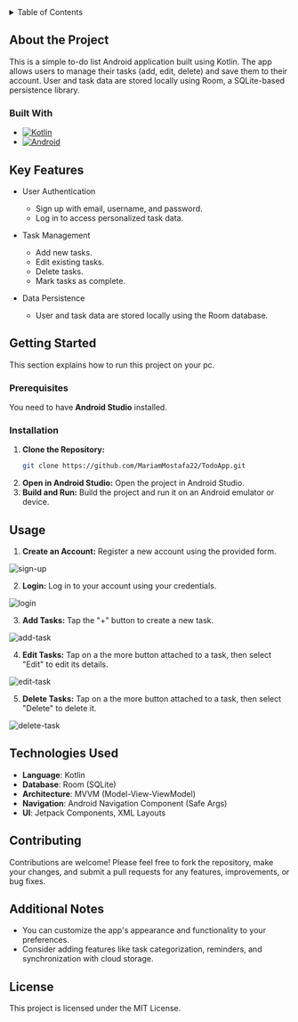 <!-- TABLE OF CONTENTS -->
<details>
  <summary>Table of Contents</summary>
  <ol>
    <li>
      <a href="#about-the-project">About The Project</a>
      <ul>
        <li><a href="#built-with">Built With</a></li>
      </ul>
    </li>
    <li><a href="#key-features">Key Features</a></li>
    <li>
      <a href="#getting-started">Getting Started</a>
      <ul>
        <li><a href="#prerequisites">Prerequisites</a></li>
        <li><a href="#installation">Installation</a></li>
      </ul>
    </li>
    <li><a href="#usage">Usage</a></li>
    <li><a href="#technologies-used">Technologies Used</a></li>
    <li><a href="#contributing">Contributing</a></li>
    <li><a href="#additional-notes">Additional Notes</a></li>
    <li><a href="#license">License</a></li>
  </ol>
</details>

<!-- ABOUT THE PROJECT -->
## About the Project
This is a simple to-do list Android application built using Kotlin. The app allows users to manage their tasks (add, edit, delete) and save them to their account. 
User and task data are stored locally using Room, a SQLite-based persistence library.

### Built With
* [![Kotlin][Kotlin-badge]][Kotlin-url]
* [![Android][Android-badge]][Android-url]

## Key Features
- User Authentication
  - Sign up with email, username, and password.
  - Log in to access personalized task data.
  
- Task Management
  - Add new tasks.
  - Edit existing tasks.
  - Delete tasks.
  - Mark tasks as complete.

- Data Persistence
  - User and task data are stored locally using the Room database.

<!-- GETTING STARTED -->
## Getting Started
This section explains how to run this project on your pc.

### Prerequisites
You need to have **Android Studio** installed.

###  Installation
1. **Clone the Repository:**
   ```bash
   git clone https://github.com/MariamMostafa22/TodoApp.git
   ```
3. **Open in Android Studio:** Open the project in Android Studio.
4. **Build and Run:** Build the project and run it on an Android emulator or device.

<!-- USAGE EXAMPLES -->
## Usage
1. **Create an Account:** Register a new account using the provided form.

![sign-up](https://github.com/user-attachments/assets/e599e2b9-fcbe-42fa-87f5-365a36d17fe5)

2. **Login:** Log in to your account using your credentials.

![login](https://github.com/user-attachments/assets/f617ff9f-68b8-4e50-8326-16e66a5f1c32)

3. **Add Tasks:** Tap the "+" button to create a new task.

![add-task](https://github.com/user-attachments/assets/af36c7c7-1c3d-46de-85de-32147a1b4b2f)

4. **Edit Tasks:** Tap on a the more button attached to a task, then select "Edit" to edit its details.

![edit-task](https://github.com/user-attachments/assets/217d4922-85b2-4f9d-812a-c61f582e058e)

5. **Delete Tasks:** Tap on a the more button attached to a task, then select "Delete" to delete it.

![delete-task](https://github.com/user-attachments/assets/5826cdb4-1837-42fb-9659-de2ebb300bc4)

<!-- Tech Stack -->
## Technologies Used
- **Language**: Kotlin
- **Database**: Room (SQLite)
- **Architecture**: MVVM (Model-View-ViewModel)
- **Navigation**: Android Navigation Component (Safe Args)
- **UI**: Jetpack Components, XML Layouts

## Contributing
Contributions are welcome! Please feel free to fork the repository, make your changes, and submit a pull requests for any features, improvements, or bug fixes.

## Additional Notes
- You can customize the app's appearance and functionality to your preferences.
- Consider adding features like task categorization, reminders, and synchronization with cloud storage.

## License
This project is licensed under the MIT License.

<!-- LINKS & IMAGES -->
[Kotlin-badge]: https://img.shields.io/badge/Kotlin-%237F52FF?style=for-the-badge&logo=kotlin&logoColor=white
[Kotlin-url]: https://kotlinlang.org/
[Android-badge]: https://img.shields.io/badge/Android-%2334A853?style=for-the-badge&logo=android&logoColor=white
[Android-url]: https://developer.android.com/
